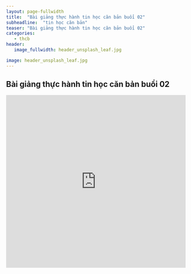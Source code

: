 ```yaml
---
layout: page-fullwidth
title:  "Bài giảng thực hành tin học căn bản buổi 02"
subheadline:  "tin học căn bản"
teaser: "Bài giảng thực hành tin học căn bản buổi 02"
categories: 
   - thcb
header:
   image_fullwidth: header_unsplash_leaf.jpg

image: header_unsplash_leaf.jpg
---
```


## Bài giảng thực hành tin học căn bản buổi 02

<div class="flex-video">
<iframe src="http://www.slideshare.net/tiencao71/slideshelf" width="490px" height="470px" frameborder="0" marginwidth="0" frameborder="0" allowfullscreen></iframe>
</div>
